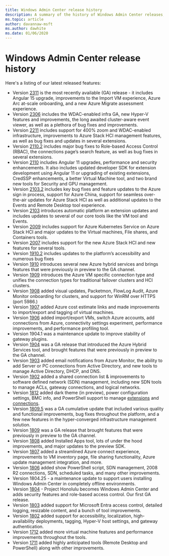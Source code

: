 ```yaml
---
title: Windows Admin Center release history
description: A summary of the history of Windows Admin Center releases, including links to download them.
ms.topic: article
author: davannaw-msft
ms.author: dawhite
ms.date: 01/06/2020
---
```

# Windows Admin Center release history

Here's a listing of our latest released features:

- Version [2311](https://aka.ms/wac2311) is the most recently available (GA) release - it includes Angular 15 upgrade, improvements to the Import VM experience, Azure Arc at-scale onboarding, and a new Azure Migrate assessment experience.
- Version [2306](https://aka.ms/wac2306) includes the WDAC-enabled infra GA, new Hyper-V features and improvements, the long awaited cluster-aware event viewer, as well as a plethora of bug fixes and improvements.
- Version [2211](https://aka.ms/wac2211) includes support for 400% zoom and WDAC-enabled infrastructure, improvements to Azure Stack HCI management features, as well as bug fixes and updates in several extensions.
- Version [2110.2](https://aka.ms/wac2110.2) includes major bug fixes to Role-based Access Control (RBAC), the connections page’s search feature, as well as bug fixes in several extensions.
- Version [2110](https://aka.ms/wac2110) includes Angular 11 upgrades, performance and security enhancements. It also includes updated developer SDK for extension development using Angular 11 or upgrading of existing extensions, CredSSP enhancements, a better Virtual Machine tool, and two brand new tools for Security and GPU management.
- Version [2103.2](https://aka.ms/wac2103.2) includes key bug fixes and feature updates to the Azure sign in process, support for Azure China, support for seamless over-the-air updates for Azure Stack HCI as well as additional updates to the Events and Remote Desktop tool experience.
- Version [2103](https://aka.ms/wac2103) introduces automatic platform an extension updates and includes updates to several of our core tools like the VM tool and Events.
- Version [2009](https://aka.ms/wac2009) includes support for Azure Kubernetes Service on Azure Stack HCI and major updates to the Virtual machines, File shares, and Containers tools.
- Version [2007](https://aka.ms/wac2007) includes support for the new Azure Stack HCI and new features for several tools.
- Version [1910.2](https://aka.ms/wac1910.2) includes updates to the platform’s accessibility and numerous bug fixes
- Version [1910](https://aka.ms/wac1910) introduces several new Azure hybrid services and brings features that were previously in preview to the GA channel.
- Version [1909](https://aka.ms/wac1909) introduces the Azure VM specific connection type and unifies the connection types for traditional failover clusters and HCI clusters.
- Version [1908](https://aka.ms/wac1908) added visual updates, Packetmon, FlowLog Audit, Azure Monitor onboarding for clusters, and support for WinRM over HTTPS (port 5986.)
- Version [1907](https://aka.ms/wac1907) added Azure cost estimate links and made improvements to import/export and tagging of virtual machines.
- Version [1906](https://aka.ms/wac1906) added import/export VMs, switch Azure accounts, add connections from Azure, connectivity settings experiment, performance improvements, and performance profiling tool.
- Version 1904.1 was a maintenance update to improve stability of gateway plugins.
- Version [1904](https://aka.ms/wac1904) was a GA release that introduced the Azure Hybrid Services tool, and brought features that were previously in preview to the GA channel.
- Version [1903](https://aka.ms/wac1903) added email notifications from Azure Monitor, the ability to add Server or PC connections from Active Directory, and new tools to manage Active Directory, DHCP, and DNS.
- Version [1902](https://aka.ms/wac1902) added a shared connection list & improvements to software defined network (SDN) management, including new SDN tools to manage ACLs, gateway connections, and logical networks.
- Version [1812](https://aka.ms/wac1812) added dark theme (in preview), power configuration settings, BMC info, and PowerShell support to manage [extensions](../configure/using-extensions.md#manage-extensions-with-powershell) and [connections](../use/get-started.md#use-powershell-to-import-or-export-your-connections-with-tags).
- Version [1809.5](https://aka.ms/wac1809.5) was a GA cumulative update that included various quality and functional improvements, bug fixes throughout the platform, and a few new features in the hyper-converged infrastructure management solution.
- Version [1809](https://cloudblogs.microsoft.com/windowsserver/2018/09/20/windows-admin-center-1809-and-sdk-now-generally-available/) was a GA release that brought features that were previously in preview to the GA channel.
- Version [1808](https://aka.ms/WACPreview1808-InsiderBlog) added Installed Apps tool, lots of under the hood improvements, and major updates to the preview SDK.
- Version [1807](https://aka.ms/WACPreview1807-InsiderBlog) added a streamlined Azure connect experience, improvements to VM inventory page, file sharing functionality, Azure update management integration, and more.
- Version [1806](https://aka.ms/WACPreview1806-InsiderBlog) added show PowerShell script, SDN management, 2008 R2 connections, SDN, scheduled tasks, and many other improvements.
- Version 1804.25 - a maintenance update to support users installing Windows Admin Center in completely offline environments.
- Version [1804](https://cloudblogs.microsoft.com/windowsserver/2018/04/12/announcing-windows-admin-center-our-reimagined-management-experience/) - Project Honolulu becomes Windows Admin Center and adds security features and role-based access control. Our first GA release.
- Version [1803](https://blogs.windows.com/windowsexperience/2018/03/13/announcing-project-honolulu-technical-preview-1803-and-rsat-insider-preview-for-windows-10) added support for Microsoft Entra access control, detailed logging, resizable content, and a bunch of tool improvements.
- Version [1802](https://blogs.windows.com/windowsexperience/2018/02/13/announcing-windows-server-insider-preview-build-17093-project-honolulu-technical-preview-1802) added support for accessibility, localization, high-availability deployments, tagging, Hyper-V host settings, and gateway authentication.
- Version [1712](https://blogs.windows.com/windowsexperience/2017/12/19/announcing-project-honolulu-technical-preview-1712-build-05002) added more virtual machine features and performance improvements throughout the tools.
- Version [1711](https://cloudblogs.microsoft.com/windowsserver/2017/12/01/1711-update-to-project-honolulu-technical-preview-is-now-available/) added highly anticipated tools (Remote Desktop and PowerShell) along with other improvements.
